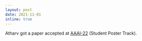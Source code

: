 ```yaml
---
layout: post
date: 2021-11-01
inline: true
---
```


Atharv got a paper accepted at <a rel="external nofollow" href="https://aaai.org/Conferences/AAAI-22/student-abstract-and-poster-program/" target="_blank">AAAI-22</a> (Student Poster Track).


